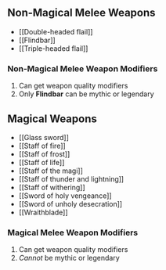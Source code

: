## Non-Magical Melee Weapons

- [[Double-headed flail]]
- [[Flindbar]]
- [[Triple-headed flail]]

### Non-Magical Melee Weapon Modifiers

1. Can get weapon quality modifiers
2. Only **Flindbar** can be mythic or legendary

## Magical Weapons

- [[Glass sword]]
- [[Staff of fire]]
- [[Staff of frost]]
- [[Staff of life]]
- [[Staff of the magi]]
- [[Staff of thunder and lightning]]
- [[Staff of withering]]
- [[Sword of holy vengeance]]
- [[Sword of unholy desecration]]
- [[Wraithblade]]

### Magical Melee Weapon Modifiers

1. Can get weapon quality modifiers
2. *Cannot* be mythic or legendary
